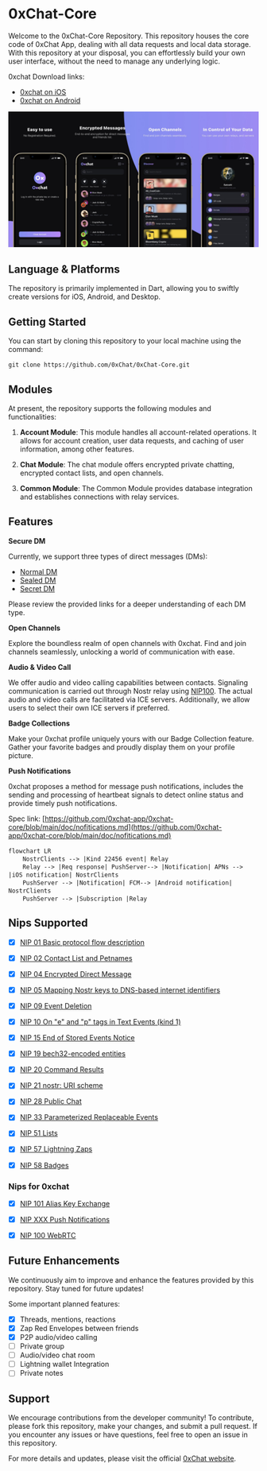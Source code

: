 # 0xChat-Core

Welcome to the 0xChat-Core Repository. This repository houses the core code of 0xChat App, dealing with all data requests and local data storage. With this repository at your disposal, you can effortlessly build your own user interface, without the need to manage any underlying logic.

0xchat Download links:

  - [0xchat on iOS](https://apps.apple.com/app/0xchat/id1637607169)
  - [0xchat on Android](https://play.google.com/store/apps/details?id=com.oxchat.nostr)

![](https://github.com/0xchat-app/.github/blob/main/profile/banner.jpeg)

## Language & Platforms
The repository is primarily implemented in Dart, allowing you to swiftly create versions for iOS, Android, and Desktop.

## Getting Started
You can start by cloning this repository to your local machine using the command:

```git
git clone https://github.com/0xChat/0xChat-Core.git
```

## Modules
At present, the repository supports the following modules and functionalities:

1. **Account Module**: This module handles all account-related operations. It allows for account creation, user data requests, and caching of user information, among other features.

2. **Chat Module**: The chat module offers encrypted private chatting, encrypted contact lists, and open channels.
3. **Common Module**: The Common Module provides database integration and establishes connections with relay services.

## Features

**Secure DM**

Currently, we support three types of direct messages (DMs):

- [Normal DM](https://github.com/nostr-protocol/nips/blob/master/04.md)
- [Sealed DM](https://github.com/vitorpamplona/nips/blob/sealed-dms/24.md)
- [Secret DM](https://github.com/0xchat-app/0xchat-core/blob/main/doc/secretChat.md)

Please review the provided links for a deeper understanding of each DM type.

**Open Channels**

Explore the boundless realm of open channels with 0xchat. Find and join channels seamlessly, unlocking a world of communication with ease.

**Audio & Video Call**

We offer audio and video calling capabilities between contacts. Signaling communication is carried out through Nostr relay using [NIP100](https://github.com/jacany/nips/blob/webrtc/100.md). The actual audio and video calls are facilitated via ICE servers. Additionally, we allow users to select their own ICE servers if preferred.

**Badge Collections**

Make your 0xchat profile uniquely yours with our Badge Collection feature. Gather your favorite badges and proudly display them on your profile picture.


**Push Notifications**

0xchat proposes a method for message push notifications, includes the sending and processing of heartbeat signals to detect online status and provide timely push notifications.

Spec link: [https://github.com/0xchat-app/0xchat-core/blob/main/doc/nofitications.md](https://github.com/0xchat-app/0xchat-core/blob/main/doc/nofitications.md)
	
```mermaid
flowchart LR
    NostrClients --> |Kind 22456 event| Relay  
    Relay --> |Req response| PushServer--> |Notification| APNs --> |iOS notification| NostrClients
    PushServer --> |Notification| FCM--> |Android notification| NostrClients
    PushServer --> |Subscription |Relay
```

## Nips Supported
- [x] [NIP 01 Basic protocol flow description](https://github.com/nostr-protocol/nips/blob/master/01.md)
- [x] [NIP 02 Contact List and Petnames](https://github.com/nostr-protocol/nips/blob/master/02.md)
- [x] [NIP 04 Encrypted Direct Message](https://github.com/nostr-protocol/nips/blob/master/04.md)
- [x] [NIP 05 Mapping Nostr keys to DNS-based internet identifiers](https://github.com/nostr-protocol/nips/blob/master/05.md)
- [x] [NIP 09 Event Deletion](https://github.com/nostr-protocol/nips/blob/master/09.md)
- [x] [NIP 10 On "e" and "p" tags in Text Events (kind 1)](https://github.com/nostr-protocol/nips/blob/master/10.md)
- [x] [NIP 15 End of Stored Events Notice](https://github.com/nostr-protocol/nips/blob/master/15.md)
- [x] [NIP 19 bech32-encoded entities](https://github.com/nostr-protocol/nips/blob/master/19.md)
- [x] [NIP 20 Command Results](https://github.com/nostr-protocol/nips/blob/master/20.md)
- [x] [NIP 21 nostr: URI scheme](https://github.com/nostr-protocol/nips/blob/master/21.md)
- [x] [NIP 28 Public Chat](https://github.com/nostr-protocol/nips/blob/master/28.md)
- [x] [NIP 33 Parameterized Replaceable Events](https://github.com/nostr-protocol/nips/blob/master/33.md)
- [x] [NIP 51 Lists](https://github.com/nostr-protocol/nips/blob/master/51.md)
- [x] [NIP 57 Lightning Zaps](https://github.com/nostr-protocol/nips/blob/master/57.md)
- [x] [NIP 58 Badges](https://github.com/nostr-protocol/nips/blob/master/58.md)


### Nips for 0xchat
- [x] [NIP 101 Alias Key Exchange](https://github.com/water783/nips/blob/nip101/101.md)
- [x] [NIP XXX Push Notifications](https://github.com/0xchat-app/0xchat-core/blob/main/doc/nofitications.md)
- [x] [NIP 100 WebRTC](https://github.com/jacany/nips/blob/webrtc/100.md)



## Future Enhancements
We continuously aim to improve and enhance the features provided by this repository. Stay tuned for future updates!

Some important planned features:

- [x] Threads, mentions, reactions
- [x] Zap Red Envelopes between friends
- [x] P2P audio/video calling
- [ ] Private group
- [ ] Audio/video chat room
- [ ] Lightning wallet Integration
- [ ] Private notes

## Support

We encourage contributions from the developer community! To contribute, please fork this repository, make your changes, and submit a pull request. 
If you encounter any issues or have questions, feel free to open an issue in this repository.

For more details and updates, please visit the official [0xChat website](https://www.0xchat.com).